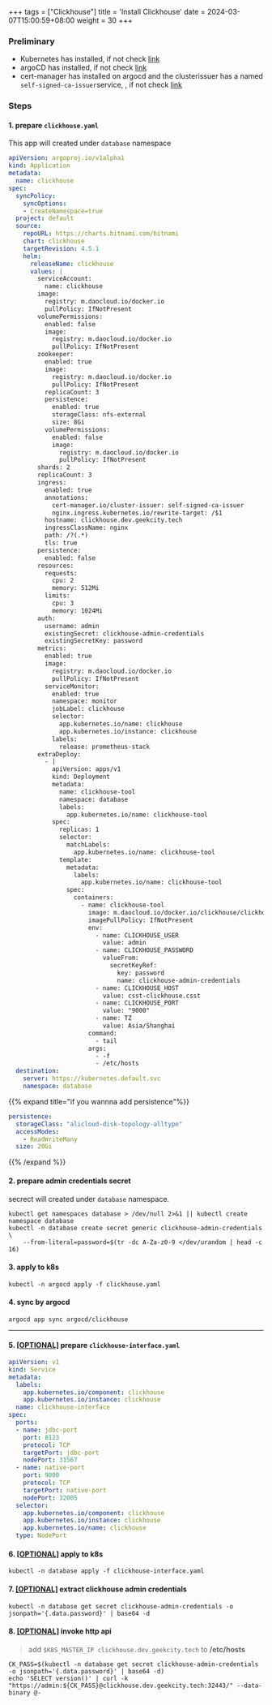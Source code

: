 +++
tags = ["Clickhouse"]
title = 'Install Clickhouse'
date = 2024-03-07T15:00:59+08:00
weight = 30
+++

### Preliminary
- Kubernetes has installed, if not check [link](kubernetes/command/install/index.html)
- argoCD has installed, if not check [link](argo/argo-cd/argocd/index.html)
- cert-manager has installed on argocd and the clusterissuer has a named `self-signed-ca-issuer`service, , if not check [link](argo/argo-cd/application/cert_manager/index.html)

### Steps
#### 1. prepare `clickhouse.yaml`
This app will created under `database` namespace
```yaml
apiVersion: argoproj.io/v1alpha1
kind: Application
metadata:
  name: clickhouse
spec:
  syncPolicy:
    syncOptions:
    - CreateNamespace=true
  project: default
  source:
    repoURL: https://charts.bitnami.com/bitnami
    chart: clickhouse
    targetRevision: 4.5.1
    helm:
      releaseName: clickhouse
      values: |
        serviceAccount:
          name: clickhouse
        image:
          registry: m.daocloud.io/docker.io
          pullPolicy: IfNotPresent
        volumePermissions:
          enabled: false
          image:
            registry: m.daocloud.io/docker.io
            pullPolicy: IfNotPresent
        zookeeper:
          enabled: true
          image:
            registry: m.daocloud.io/docker.io
            pullPolicy: IfNotPresent
          replicaCount: 3
          persistence:
            enabled: true
            storageClass: nfs-external
            size: 8Gi
          volumePermissions:
            enabled: false
            image:
              registry: m.daocloud.io/docker.io
              pullPolicy: IfNotPresent
        shards: 2
        replicaCount: 3
        ingress:
          enabled: true
          annotations:
            cert-manager.io/cluster-issuer: self-signed-ca-issuer
            nginx.ingress.kubernetes.io/rewrite-target: /$1
          hostname: clickhouse.dev.geekcity.tech
          ingressClassName: nginx
          path: /?(.*)
          tls: true
        persistence:
          enabled: false
        resources:
          requests:
            cpu: 2
            memory: 512Mi
          limits:
            cpu: 3
            memory: 1024Mi
        auth:
          username: admin
          existingSecret: clickhouse-admin-credentials
          existingSecretKey: password
        metrics:
          enabled: true
          image:
            registry: m.daocloud.io/docker.io
            pullPolicy: IfNotPresent
          serviceMonitor:
            enabled: true
            namespace: monitor
            jobLabel: clickhouse
            selector:
              app.kubernetes.io/name: clickhouse
              app.kubernetes.io/instance: clickhouse
            labels:
              release: prometheus-stack
        extraDeploy:
          - |
            apiVersion: apps/v1
            kind: Deployment
            metadata:
              name: clickhouse-tool
              namespace: database
              labels:
                app.kubernetes.io/name: clickhouse-tool
            spec:
              replicas: 1
              selector:
                matchLabels:
                  app.kubernetes.io/name: clickhouse-tool
              template:
                metadata:
                  labels:
                    app.kubernetes.io/name: clickhouse-tool
                spec:
                  containers:
                    - name: clickhouse-tool
                      image: m.daocloud.io/docker.io/clickhouse/clickhouse-server:23.11.5.29-alpine
                      imagePullPolicy: IfNotPresent
                      env:
                        - name: CLICKHOUSE_USER
                          value: admin
                        - name: CLICKHOUSE_PASSWORD
                          valueFrom:
                            secretKeyRef:
                              key: password
                              name: clickhouse-admin-credentials
                        - name: CLICKHOUSE_HOST
                          value: csst-clickhouse.csst
                        - name: CLICKHOUSE_PORT
                          value: "9000"
                        - name: TZ
                          value: Asia/Shanghai
                      command:
                        - tail
                      args:
                        - -f
                        - /etc/hosts
  destination:
    server: https://kubernetes.default.svc
    namespace: database
```

{{% expand title="if you wannna add persistence"%}}
```yaml
persistence:
  storageClass: "alicloud-disk-topology-alltype"
  accessModes:
    - ReadWriteMany
  size: 20Gi
```
{{% /expand %}}

#### 2. prepare admin credentials secret
secrect will created under `database` namespace.
```shell
kubectl get namespaces database > /dev/null 2>&1 || kubectl create namespace database
kubectl -n database create secret generic clickhouse-admin-credentials \
    --from-literal=password=$(tr -dc A-Za-z0-9 </dev/urandom | head -c 16)
```

#### 3. apply to k8s
```shell
kubectl -n argocd apply -f clickhouse.yaml
```

#### 4. sync by argocd
```shell
argocd app sync argocd/clickhouse
```


---

#### 5. [[OPTIONAL]]() prepare `clickhouse-interface.yaml`
```yaml
apiVersion: v1
kind: Service
metadata:
  labels:
    app.kubernetes.io/component: clickhouse
    app.kubernetes.io/instance: clickhouse
  name: clickhouse-interface
spec:
  ports:
  - name: jdbc-port
    port: 8123
    protocol: TCP
    targetPort: jdbc-port
    nodePort: 31567
  - name: native-port
    port: 9000
    protocol: TCP
    targetPort: native-port
    nodePort: 32005
  selector:
    app.kubernetes.io/component: clickhouse
    app.kubernetes.io/instance: clickhouse
    app.kubernetes.io/name: clickhouse
  type: NodePort
```

#### 6. [[OPTIONAL]]() apply to k8s
```shell
kubectl -n database apply -f clickhouse-interface.yaml
```

#### 7. [[OPTIONAL]]() extract clickhouse admin credentials 
```shell
kubectl -n database get secret clickhouse-admin-credentials -o jsonpath='{.data.password}' | base64 -d
```

#### 8. [[OPTIONAL]]() invoke http api
> add `$K8S_MASTER_IP clickhouse.dev.geekcity.tech` to **/etc/hosts**
```shell
CK_PASS=$(kubectl -n database get secret clickhouse-admin-credentials -o jsonpath='{.data.password}' | base64 -d)
echo 'SELECT version()' | curl -k "https://admin:${CK_PASS}@clickhouse.dev.geekcity.tech:32443/" --data-binary @-
```
